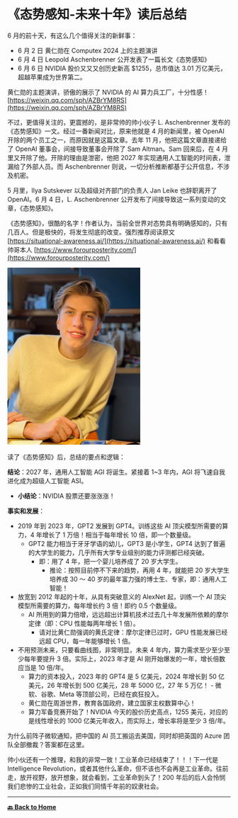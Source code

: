 # 《态势感知-未来十年》读后总结

6 月的前十天，有这么几个值得关注的新鲜事：

- 6 月 2 日 黄仁勋在 Computex 2024 上的主题演讲
- 6 月 4 日 Leopold Aschenbrenner 公开发表了一篇长文《态势感知》
- 6 月 6 日 NVIDIA 股价又又又创历史新高 $1255，总市值达 3.01 万亿美元，超越苹果成为世界第二。

黄仁勋的主题演讲，骄傲的展示了 NVIDIA 的 AI 算力兵工厂，十分性感！[https://weixin.qq.com/sph/AZBrYM8RS](https://weixin.qq.com/sph/AZBrYM8RS)

不过，更值得关注的，更震撼的，是非常帅的帅小伙子 L. Aschenbrenner 发布的《态势感知》一文。经过一番新闻对比，原来他就是 4 月的新闻里，被 OpenAI 开除的两个员工之一，而原因就是这篇文章。去年 11 月，他把这篇文章直接递给了 OpenAI 董事会，间接导致董事会开除了 Sam Altman。Sam 回来后，在 4 月里又开除了他。开除的理由是泄密，他把 2027 年实现通用人工智能的时间表，泄漏给了外部人员。而 Aschenbrenner 则说，一切分析推断都基于公开信息，不涉及机密。

5 月里，Ilya Sutskever 以及超级对齐部门的负责人 Jan Leike 也辞职离开了 OpenAI。6 月 4 日，L. Aschenbrenner 公开发布了间接导致这一系列变动的文章，《态势感知》。

《态势感知》，很酷的名字！作者认为，当前全世界对态势具有明确感知的，只有几百人。但是极快的，将发生彻底的改变。强烈推荐阅读原文 [https://situational-awareness.ai/](https://situational-awareness.ai/) 和看看帅哥本人 [https://www.forourposterity.com/](https://www.forourposterity.com/)

<img src="./images/LeopoldAschenbrenner.png" alt="Image" width="300">

读了《态势感知》后，总结的要点和逻辑：

**结论**：2027 年，通用人工智能 AGI 将诞生。紧接着 1~3 年内，AGI 将飞速自我进化成为超级人工智能 ASI。

- **小结论**：NVIDIA 股票还要涨涨涨！

**事实和发展**：

- 2019 年到 2023 年，GPT2 发展到 GPT4。训练这些 AI 顶尖模型所需要的算力，4 年增长了 1 万倍！相当于每年增长 10 倍，即一个数量级。
  - GPT2 能力相当于牙牙学语的幼儿，GPT3 是小学生，GPT4 达到了普遍的大学生的能力，几乎所有大学专业级别的能力评测都已经突破。
    - 即：用了 4 年，把一个婴儿培养成了 20 岁大学生。
      - 推论：按照目前停不下来的趋势，再用 4 年，就能把 20 岁大学生培养成 30 ～ 40 岁的最年富力强的博士生、专家，即：通用人工智能！
- 放宽到 2012 年起的十年，从具有突破意义的 AlexNet 起，训练一个 AI 顶尖模型所需要的算力，每年增长约 3 倍！即约 0.5 个数量级。
  - AI 所用到的算力倍增，远远超出计算机技术过去几十年发展所依赖的摩尔定律（即：CPU 性能每两年增长 1 倍）。
    - 请对比黄仁勋强调的黄氏定律：摩尔定律已过时，GPU 性能发展已经远超 CPU，每一年能够增长 1 倍。
- 不用预测未来，只要看曲线图，非常明显，未来 4 年内，算力需求至少至少至少每年要提升 3 倍。实际上，2023 年才是 AI 刚开始爆发的一年，增长倍数应当是 10 倍/年。
  - 算力的资本投入，2023 年的 GPT4 是 5 亿美元，2024 年增长到 50 亿美元，26 年增长到 500 亿美元，28 年 5000 亿，27 年 5 万亿！ - 微软、谷歌、Meta 等顶部公司，已经在疯狂投入。
  - 黄仁勋在周游世界，教育各国政府，建立国家主权数算中心！
  - 算力军备竞赛开始了！NVIDIA 今天的股价历史高点，1255 美元，对应的是线性增长的 1000 亿美元年收入，而实际上，增长率将是至少 3 倍/年。

为什么前阵子微软通知，把中国的 AI 员工搬运去美国，同时却把英国的 Azure 团队全部撤裁？答案都在这里。

帅小伙还有一个推理，和我的非常一致！工业革命已经结束了！！！下一代是 Intelligence Revolution，或者其他什么革命，但不该也不会再是工业革命。往前走，放开视野，放开想象，就会看到，工业革命到头了！200 年后的后人会怜悯我们悲惨的工业社会，正如我们同情千年前的奴隶社会。

---

[**🔙️ Back to Home**](../../home.md)
